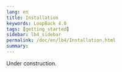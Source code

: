 ```yaml
---
lang: en
title: Installation
keywords: LoopBack 4.0
tags: [getting_started]
sidebar: lb4_sidebar
permalink: /doc/en/lb4/Installation.html
summary:
---
```


Under construction.
